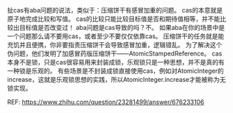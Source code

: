 扯cas有aba问题的说法，类似于：压缩饼干有感冒加重的问题。
cas的本意就是原子地完成比较和写值。
cas的比较只能比较目标值是否和期待值相等，并不能比较出目标值是否改变过！
aba问题是cas导致的吗？不。
如果aba在你的场景中是一个问题那么请不要用cas，或者至少不要仅仅依靠cas。
压缩饼干的任务就是能充饥并且便携，你非要指责压缩饼干会导致感冒加重，逻辑错乱。
为了解决这个伪问题，他们发明了加感冒药版压缩饼干——AtomicStampedReference。
cas本身不是锁，只是cas很容易用来封装成锁，乐观锁只是一种思想，并不是真的有一种锁是乐观的。
有些场景是不封装成锁直接使用cas，例如对AtomicInteger的increase，这就是乐观锁思想的实践，所以AtomicInteger.increase才能被称为无锁实现。

REF:
https://www.zhihu.com/question/23281499/answer/676233106